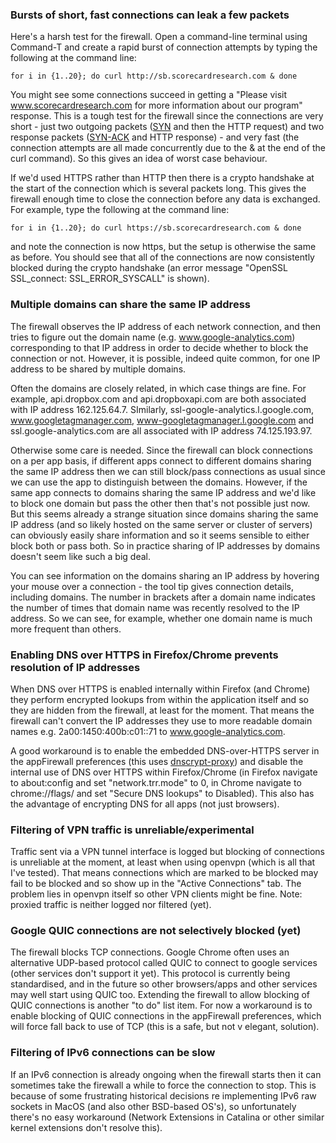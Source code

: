 ### Bursts of short, fast connections can leak a few packets

Here's a harsh test for the firewall.   Open a command-line terminal using Command-T and create a rapid burst of connection attempts by typing the following at the command line:

    for i in {1..20}; do curl http://sb.scorecardresearch.com & done

You might see some connections succeed in getting a "Please visit www.scorecardresearch.com for more information about our program" response.  This is a tough test for the firewall since the connections are very short - just two outgoing packets ([SYN](https://en.wikipedia.org/wiki/Transmission_Control_Protocol#Connection_establishment) and then the HTTP request) and two response packets ([SYN-ACK](https://en.wikipedia.org/wiki/Transmission_Control_Protocol#Connection_establishment) and HTTP response) - and very fast (the connection attempts are all made concurrently due to the & at the end of the curl command).  So this gives an idea of worst case behaviour.

If we'd used HTTPS rather than HTTP then there is a crypto handshake at the start of the connection which is several packets long.  This gives the firewall enough time to close the connection before any data is exchanged.    For example, type the following at the command line:

    for i in {1..20}; do curl https://sb.scorecardresearch.com & done

and note the connection is now https, but the setup is otherwise the same as before.  You should see that all of the connections are now consistently blocked during the crypto handshake (an error message "OpenSSL SSL_connect: SSL_ERROR_SYSCALL" is shown).

### Multiple domains can share the same IP address

The firewall observes the IP address of each network connection, and then tries to figure out the domain name (e.g. www.google-analytics.com) corresponding to that IP address in order to decide whether to block the connection or not.  However, it is possible, indeed quite common, for one IP address to be shared by multiple domains. 

Often the domains are closely related, in which case things are fine.  For example, api.dropbox.com and api.dropboxapi.com are both associated with IP address 162.125.64.7.  SImilarly, ssl-google-analytics.l.google.com, www.googletagmanager.com, www-googletagmanager.l.google.com and  ssl.google-analytics.com are all associated with IP address 74.125.193.97.

Otherwise some care is needed.  Since the firewall can block connections on a per app basis, if different apps connect to different domains sharing the same IP address then we can still block/pass connections as usual since we can use the app to distinguish between the domains.  However, if the same app connects to domains sharing the same IP address and we'd like to block one domain but pass the other then that's not possible just now.  But this seems already a strange situation since domains sharing the same IP address (and so likely hosted on the same server or cluster of servers) can obviously easily share information and so it seems sensible to either block both or pass both.   So in practice sharing of IP addresses by domains doesn't seem like such a big deal.

You can see information on the domains sharing an IP address by hovering your mouse over a connection - the tool tip gives connection details, including domains.  The number in brackets after a domain name indicates the number of times that domain name was recently resolved to the IP address.  So we can see, for example, whether one domain name is much more frequent than others.

### Enabling DNS over HTTPS in Firefox/Chrome prevents resolution of IP addresses

When DNS over HTTPS is enabled internally within Firefox (and Chrome) they perform encrypted lookups from within the application itself and so they are hidden from the firewall, at least for the moment.   That means the firewall can't convert the IP addresses they use to more readable domain names e.g. 2a00:1450:400b:c01::71 to www.google-analytics.com.

A good workaround is to enable the embedded DNS-over-HTTPS server in the appFirewall preferences (this uses [dnscrypt-proxy](https://github.com/DNSCrypt/dnscrypt-proxy)) and disable the internal use of DNS over HTTPS within Firefox/Chrome (in Firefox navigate to about:config and set "network.trr.mode" to 0, in Chrome navigate to chrome://flags/ and set "Secure DNS lookups" to Disabled).   This also has the advantage of encrypting DNS for all apps (not just browsers).

### Filtering of VPN traffic is unreliable/experimental

Traffic sent via a VPN tunnel interface is logged but blocking of connections is unreliable at the moment, at least when using openvpn (which is all that I've tested).  That means connections which are marked to be blocked may fail to be blocked and so show up in the "Active Connections" tab.   The problem lies in openvpn itself so other VPN clients might be fine.    Note: proxied traffic is neither logged nor filtered (yet).

### Google QUIC connections are not selectively blocked (yet)

The firewall blocks TCP connections.  Google Chrome often uses an alternative UDP-based protocol called QUIC to connect to google services (other services don't support it yet).  This protocol is currently being standardised, and in the future so other browsers/apps and other services may well start using QUIC too.  Extending the firewall to allow blocking of QUIC connections is another "to do" list item.  For now a workaround is to enable blocking of QUIC connections in the appFirewall preferences, which will force fall back to use of TCP (this is a safe, but not v elegant, solution).   

### Filtering of IPv6 connections can be slow

If an IPv6 connection is already ongoing when the firewall starts then it can sometimes take the firewall a while to force the connection to stop.   This is because of some frustrating historical decisions re implementing IPv6 raw sockets in MacOS (and also other BSD-based OS's), so unfortunately there's no easy workaround (Network Extensions in Catalina or other similar kernel extensions don't resolve this).

